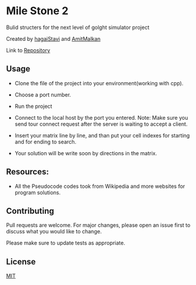# Mile Stone 2

Bulid structers for the next level of golght simulator project

Created by [hagaiStavi](https://github.com/stavih19/MileStone2) and 
 [AmitMalkan](https://github.com/AmitMalkan404)

Link to [Repository](https://github.com/stavih19/MileStone2.git)

## Usage
- Clone the file of the project into your environment(working with cpp).


- Choose a port number.

- Run the project

- Connect to the local host by the port you entered.
Note: Make sure you send tour connect request after the server is waiting to accept a client.

- Insert your matrix line by line, and than put your cell indexes for starting and for ending to search.

- Your solution will be write soon by directions in the matrix.

## Resources:
- All the Pseudocode codes took from Wikipedia and more websites for program solutions.


## Contributing
Pull requests are welcome. For major changes, please open an issue first to discuss what you would like to change.

Please make sure to update tests as appropriate.



## License
[MIT](https://choosealicense.com/licenses/mit/)

